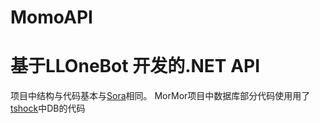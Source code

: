 # MomoAPI
# 基于LLOneBot 开发的.NET API
项目中结构与代码基本与[Sora](https://github.com/Hoshikawa-Kaguya/Sora)相同。
MorMor项目中数据库部分代码使用用了[tshock](https://github.com/Pryaxis/TShock)中DB的代码
